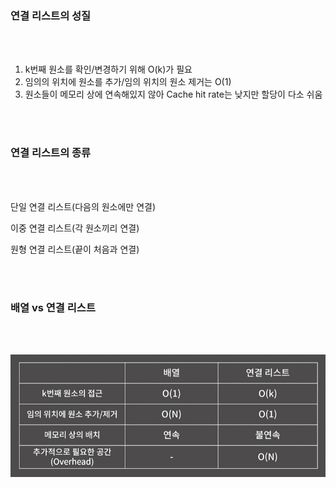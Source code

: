 ### 연결 리스트의 성질
<br/>
<br/>

1. k번째 원소를 확인/변경하기 위해 O(k)가 필요
2. 임의의 위치에 원소를 추가/임의 위치의 원소 제거는 O(1)
3. 원소들이 메모리 상에 연속해있지 않아 Cache hit rate는 낮지만 할당이 다소 쉬움
<br/>
<br/>

### 연결 리스트의 종류
<br/>
<br/>

단일 연결 리스트(다음의 원소에만 연결)

이중 연결 리스트(각 원소끼리 연결)

원형 연결 리스트(끝이 처음과 연결)

<br/>
<br/>

### 배열 vs 연결 리스트
<br/>
<br/>

![Alt text](image.png)